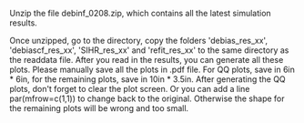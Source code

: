 Unzip the file debinf_0208.zip, which contains all the latest simulation results.

Once unzipped, go to the directory, copy the folders 'debias_res_xx', 'debiascf_res_xx', 'SIHR_res_xx' and 'refit_res_xx' to the same directory as the readdata file.
After you read in the results, you can generate all these plots.
Please manually save all the plots in .pdf file.
For QQ plots, save in 6in * 6in, for the remaining plots, save in 10in * 3.5in.
After generating the QQ plots, don't forget to clear the plot screen. Or you can add a line par(mfrow=c(1,1)) to change back to the original.
Otherwise the shape for the remaining plots will be wrong and too small.
